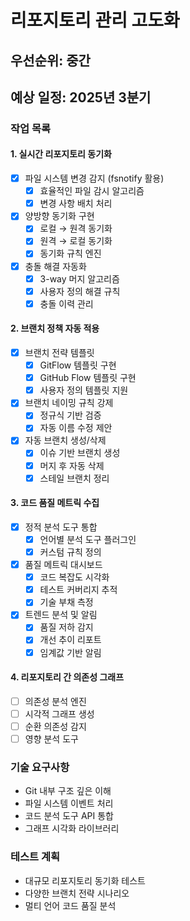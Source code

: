 # 리포지토리 관리 고도화

## 우선순위: 중간
## 예상 일정: 2025년 3분기

### 작업 목록

#### 1. 실시간 리포지토리 동기화
- [x] 파일 시스템 변경 감지 (fsnotify 활용)
  - [x] 효율적인 파일 감시 알고리즘
  - [x] 변경 사항 배치 처리
- [x] 양방향 동기화 구현
  - [x] 로컬 → 원격 동기화
  - [x] 원격 → 로컬 동기화
  - [x] 동기화 규칙 엔진
- [x] 충돌 해결 자동화
  - [x] 3-way 머지 알고리즘
  - [x] 사용자 정의 해결 규칙
  - [x] 충돌 이력 관리

#### 2. 브랜치 정책 자동 적용
- [x] 브랜치 전략 템플릿
  - [x] GitFlow 템플릿 구현
  - [x] GitHub Flow 템플릿 구현
  - [x] 사용자 정의 템플릿 지원
- [x] 브랜치 네이밍 규칙 강제
  - [x] 정규식 기반 검증
  - [x] 자동 이름 수정 제안
- [x] 자동 브랜치 생성/삭제
  - [x] 이슈 기반 브랜치 생성
  - [x] 머지 후 자동 삭제
  - [x] 스테일 브랜치 정리

#### 3. 코드 품질 메트릭 수집
- [x] 정적 분석 도구 통합
  - [x] 언어별 분석 도구 플러그인
  - [x] 커스텀 규칙 정의
- [x] 품질 메트릭 대시보드
  - [x] 코드 복잡도 시각화
  - [x] 테스트 커버리지 추적
  - [x] 기술 부채 측정
- [x] 트렌드 분석 및 알림
  - [x] 품질 저하 감지
  - [x] 개선 추이 리포트
  - [x] 임계값 기반 알림

#### 4. 리포지토리 간 의존성 그래프
- [ ] 의존성 분석 엔진
- [ ] 시각적 그래프 생성
- [ ] 순환 의존성 감지
- [ ] 영향 분석 도구

### 기술 요구사항
- Git 내부 구조 깊은 이해
- 파일 시스템 이벤트 처리
- 코드 분석 도구 API 통합
- 그래프 시각화 라이브러리

### 테스트 계획
- 대규모 리포지토리 동기화 테스트
- 다양한 브랜치 전략 시나리오
- 멀티 언어 코드 품질 분석